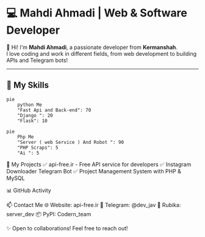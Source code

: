 # 💻 Mahdi Ahmadi | Web & Software Developer  

👋 Hi! I'm **Mahdi Ahmadi**, a passionate developer from **Kermanshah**.  
I love coding and work in different fields, from web development to building APIs and Telegram bots!  

---

## 🚀 My Skills  

```mermaid
pie
    python Me
    "Fast Api and Back-end": 70
    "Django ": 20
    "Flask": 10
```
```mermaid
pie
    Php Me
    "Server ( web Service ) And Robot ": 90
    "PHP Scraps": 5
    "Ai ": 5
```
📌 My Projects
✅ api-free.ir - Free API service for developers
✅ Instagram Downloader Telegram Bot
✅ Project Management System with PHP & MySQL

📊 GitHub Activity

📫 Contact Me
🌐 Website: api-free.ir
💬 Telegram: @dev_jav
🔗 Rubika: server_dev
📦 PyPI: Codern_team

✨ Open to collaborations! Feel free to reach out!
